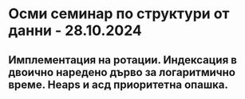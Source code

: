 # Осми семинар по структури от данни - 28.10.2024

## Имплементация на ротации. Индексация в двоично наредено дърво за логаритмично време. Heaps и асд приоритетна опашка.